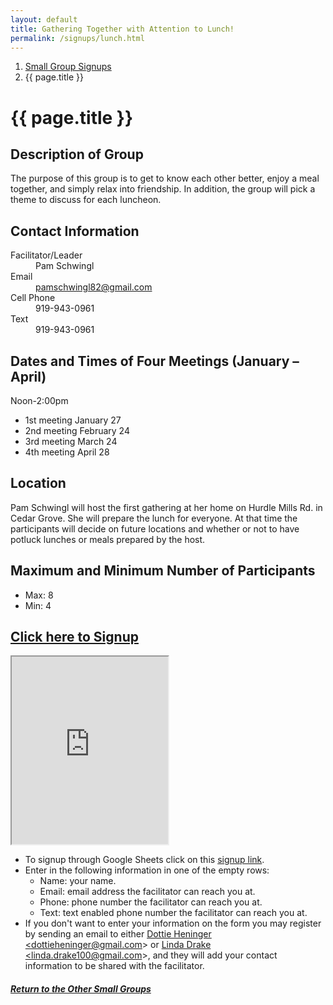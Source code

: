 ```yaml
---
layout: default
title: Gathering Together with Attention to Lunch!
permalink: /signups/lunch.html
---
```

<nav aria-label="breadcrumb">
  <ol class="breadcrumb">
      <li class="breadcrumb-item"><a class="noIcon" href="{{ site.baseurl }}/small-groups.html">Small Group Signups</a></li>
      <li class="breadcrumb-item active" aria-current="page">{{ page.title }}</li>
  </ol>
</nav>

# {{ page.title }}

## Description of Group
The purpose of this group is to get to know each other better, enjoy a meal 
together, and simply relax into friendship. In addition, the group will pick a 
theme to discuss for each luncheon.  

## Contact Information
<dl> 
  <dt>Facilitator/Leader</dt>
  <dd>Pam Schwingl</dd>
  <dt>Email</dt>
  <dd><a href="mailto: pamschwingl82@gmail.com"> pamschwingl82@gmail.com</a></dd>
  <dt>Cell Phone</dt>
  <dd>919-943-0961</dd>
  <dt>Text</dt>
  <dd>919-943-0961</dd>
</dl>

## Dates and Times of Four Meetings (January – April)
Noon-2:00pm

- 1st meeting January 27
- 2nd meeting February 24
- 3rd meeting March 24
- 4th meeting April 28

## Location
Pam Schwingl will host the first gathering at her home on Hurdle 
Mills Rd. in Cedar Grove. She will prepare the lunch for everyone. At that 
time the participants will decide on future locations and whether or not to 
have potluck lunches or meals prepared by the host.

## Maximum and Minimum Number of Participants
- Max: 8
- Min: 4

## [Click here to Signup](https://docs.google.com/spreadsheets/d/1hXbgXWak8LwaBnJbjva8SlQVI0dE4hGebPDSbXA25so/edit?usp=sharing)

<div>
  <iframe src="https://docs.google.com/spreadsheets/d/e/2PACX-1vTdx7L9URGpeKeVKuTNGrCeDqEcZD7CKoKv3Whx_Z--FR2UwSocQ1KoTnFkWai4P1gzWXGGwyDOS0jP/pubhtml?gid=198606566&amp;single=true&amp;widget=true&amp;headers=false&amp;range=A2:B10"
  width="250px"
  height="300px">
</iframe>
</div>

- To signup through Google Sheets click on this [signup link](https://docs.google.com/spreadsheets/d/1hXbgXWak8LwaBnJbjva8SlQVI0dE4hGebPDSbXA25so/edit?usp=sharing).
- Enter in the following information in one of the empty rows:
  - Name: your name.
  - Email: email address the facilitator can reach you at.
  - Phone: phone number the facilitator can reach you at.
  - Text: text enabled phone number the facilitator can reach you at.
- If you don't want to enter your information on the form you may register by 
  sending an email to either <a href='mailto:dottieheninger@gmail.com'>Dottie Heninger &lt;dottieheninger@gmail.com&gt;</a> or 
  <a href='mailto:linda.drake100@gmail.com'>Linda Drake &lt;linda.drake100@gmail.com&gt;</a>, and they will add 
  your contact information to be shared with the facilitator.

<div class="text-center">
  <h5><a href="{{ site.baseurl }}/small-groups.html">Return to the Other Small Groups</a></h5>
</div>
